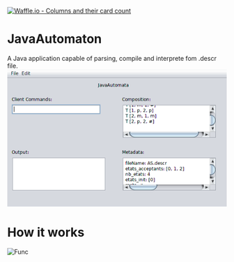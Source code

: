 [![Waffle.io - Columns and their card count](https://badge.waffle.io/mhoangvslev/JavaAutomaton.svg?columns=all)](https://waffle.io/mhoangvslev/JavaAutomaton)

# JavaAutomaton 
A Java application capable of parsing, compile and interprete fom .descr file.
![App](JavaAutomata.png)

# How it works
![Func](https://upload.wikimedia.org/wikipedia/commons/d/d6/Parser_Flow%D5%B8.gif)
